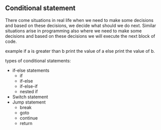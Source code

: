 
## Conditional statement

There come situations in real life when we need to make some decisions and based on these decisions, we decide what should we do next. Similar situations arise in programming also where we need to make some decisions and based on these decisions we will execute the next block of code.

example if a is greater than b print the value of a else print the value of b.

types of conditional statements:

 - if-else statements
	 -  if
	 - if-else
	 - if-else-if
	 - nested if
 - Switch statement
 - Jump statement
 	 -  break
 	 - goto
 	 - continue
 	 - return
